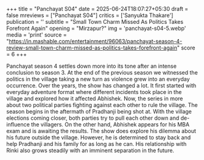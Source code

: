 +++
title = "Panchayat S04"
date = 2025-06-24T18:07:27+05:30
draft = false
mreviews = ["Panchayat S04"]
critics = ['Sanyukta Thakare']
publication = ''
subtitle = "Small Town Charm Missed As Politics Takes Forefront Again"
opening = "Mirzapur?"
img = 'panchayat-s04-5.webp'
media = 'print'
source = "https://in.mashable.com/entertainment/96063/panchayat-season-4-review-small-town-charm-missed-as-politics-takes-forefront-again"
score = 6
+++

Panchayat season 4 settles down more into its tone after an intense conclusion to season 3. At the end of the previous season we witnessed the politics in the village taking a new turn as violence grew into an everyday occurrence. Over the years, the show has changed a lot. It first started with everyday adventure format where different incidents took place in the village and explored how it affected Abhishek. Now, the series in more about two political parties fighting against each other to rule the village. The season begins in the aftermath of Pradhanji being shot at. With the village elections coming closer, both parties try to pull each other down and de-influence the villagers. On the other hand, Abhishek appears for his MBA exam and is awaiting the results. The show does explore his dilemma about his future outside the village. However, he is determined to stay back and help Pradhanji and his family for as long as he can. His relationship with Rinki also grows steadily with an imminent separation in the future.
